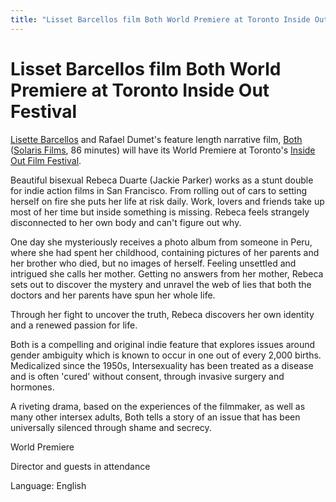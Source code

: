 ```yaml
---
title: "Lisset Barcellos film Both World Premiere at Toronto Inside Out Festival"
---
```


# Lisset Barcellos film Both World Premiere at Toronto Inside Out Festival

[Lisette Barcellos][1] and Rafael Dumet's feature length narrative film, [Both][2] ([Solaris Films][3], 86 minutes) will have its World Premiere at Toronto's [Inside Out Film Festival][4].  
  
Beautiful bisexual Rebeca Duarte (Jackie Parker) works as a stunt double for indie action films in San Francisco. From rolling out of cars to setting herself on fire she puts her life at risk daily. Work, lovers and friends take up most of her time but inside something is missing. Rebeca feels strangely disconnected to her own body and can't figure out why.  
  
One day she mysteriously receives a photo album from someone in Peru, where she had spent her childhood, containing pictures of her parents and her brother who died, but no images of herself. Feeling unsettled and intrigued she calls her mother. Getting no answers from her mother, Rebeca sets out to discover the mystery and unravel the web of lies that both the doctors and her parents have spun her whole life.  
  
Through her fight to uncover the truth, Rebeca discovers her own identity and a renewed passion for life.  
  
Both is a compelling and original indie feature that explores issues around gender ambiguity which is known to occur in one out of every 2,000 births. Medicalized since the 1950s, Intersexuality has been treated as a disease and is often 'cured' without consent, through invasive surgery and hormones.  
  
A riveting drama, based on the experiences of the filmmaker, as well as many other intersex adults, Both tells a story of an issue that has been universally silenced through shame and secrecy.  
  
World Premiere  
  
Director and guests in attendance  
  
Language: English

 [1]: /node/32
 [2]: http://www.insideout.on.ca/15Annual/films/program_details.cfm?program_id=10&temp='pTitle'&nProgram=1
 [3]: http://www.solaris-films.com
 [4]: http://www.insideout.on.ca/15Annual/index.cfm